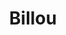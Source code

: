 ---
layout: artisan
title: Billou
description: Billou est une marque de prêt-à-porter engagée dans une mode circulaire, inclusive et pétillante. En revalorisant des textiles oubliés – vêtements, draps, rideaux – elle crée des pièces uniques ou en série très limitée grâce à l’upcycling. Chaque création est pensée pour allier style et durabilité, avec la possibilité du sur-mesure afin que toutes les morphologies trouvent leur vêtement idéal.
profileImage: 
socialLinks:
  - url: https://www.billou.fr/
    icon: tabler:world
  - url: https://www.instagram.com/billou.fr/
    icon: tabler:brand-instagram
gallery:
  - /images/artisans/melodyBilou/image1.webp
  - /images/artisans/melodyBilou/image2.webp
  - /images/artisans/melodyBilou/image3.webp
categories:
  - accessoire de mode
  - vêtements
---